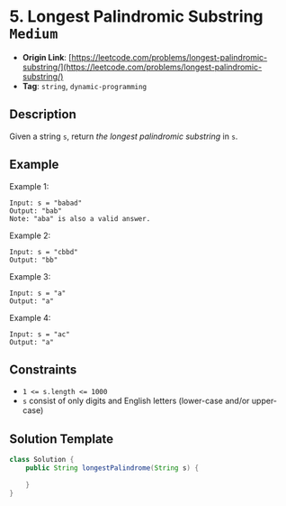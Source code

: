 # 5. Longest Palindromic Substring `Medium`

- **Origin Link**: [https://leetcode.com/problems/longest-palindromic-substring/](https://leetcode.com/problems/longest-palindromic-substring/)
- **Tag**: `string`, `dynamic-programming`


## Description

Given a string `s`, return *the longest palindromic substring* in `s`.

## Example

Example 1:

    Input: s = "babad"
    Output: "bab"
    Note: "aba" is also a valid answer.

Example 2:

    Input: s = "cbbd"
    Output: "bb"

Example 3:

    Input: s = "a"
    Output: "a"

Example 4:

    Input: s = "ac"
    Output: "a"


## Constraints

- `1 <= s.length <= 1000`
- `s` consist of only digits and English letters (lower-case and/or upper-case)

## Solution Template

```java
class Solution {
    public String longestPalindrome(String s) {
        
    }
}
```
